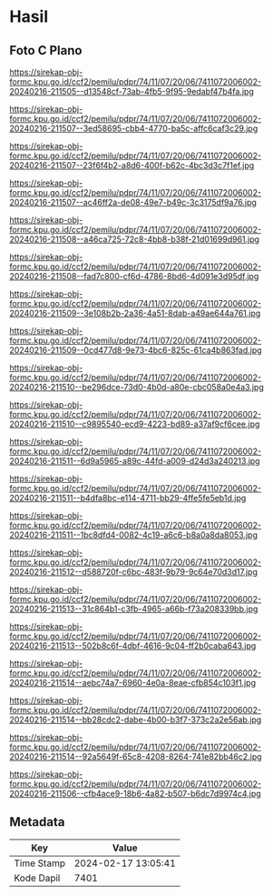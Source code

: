 # Hasil

## Foto C Plano

https://sirekap-obj-formc.kpu.go.id/ccf2/pemilu/pdpr/74/11/07/20/06/7411072006002-20240216-211505--d13548cf-73ab-4fb5-9f95-9edabf47b4fa.jpg

https://sirekap-obj-formc.kpu.go.id/ccf2/pemilu/pdpr/74/11/07/20/06/7411072006002-20240216-211507--3ed58695-cbb4-4770-ba5c-affc6caf3c29.jpg

https://sirekap-obj-formc.kpu.go.id/ccf2/pemilu/pdpr/74/11/07/20/06/7411072006002-20240216-211507--23f6f4b2-a8d6-400f-b62c-4bc3d3c7f1ef.jpg

https://sirekap-obj-formc.kpu.go.id/ccf2/pemilu/pdpr/74/11/07/20/06/7411072006002-20240216-211507--ac46ff2a-de08-49e7-b49c-3c3175df9a76.jpg

https://sirekap-obj-formc.kpu.go.id/ccf2/pemilu/pdpr/74/11/07/20/06/7411072006002-20240216-211508--a46ca725-72c8-4bb8-b38f-21d01699d961.jpg

https://sirekap-obj-formc.kpu.go.id/ccf2/pemilu/pdpr/74/11/07/20/06/7411072006002-20240216-211508--fad7c800-cf6d-4786-8bd6-4d091e3d95df.jpg

https://sirekap-obj-formc.kpu.go.id/ccf2/pemilu/pdpr/74/11/07/20/06/7411072006002-20240216-211509--3e108b2b-2a36-4a51-8dab-a49ae644a761.jpg

https://sirekap-obj-formc.kpu.go.id/ccf2/pemilu/pdpr/74/11/07/20/06/7411072006002-20240216-211509--0cd477d8-9e73-4bc6-825c-61ca4b863fad.jpg

https://sirekap-obj-formc.kpu.go.id/ccf2/pemilu/pdpr/74/11/07/20/06/7411072006002-20240216-211510--be296dce-73d0-4b0d-a80e-cbc058a0e4a3.jpg

https://sirekap-obj-formc.kpu.go.id/ccf2/pemilu/pdpr/74/11/07/20/06/7411072006002-20240216-211510--c9895540-ecd9-4223-bd89-a37af9cf6cee.jpg

https://sirekap-obj-formc.kpu.go.id/ccf2/pemilu/pdpr/74/11/07/20/06/7411072006002-20240216-211511--6d9a5965-a89c-44fd-a009-d24d3a240213.jpg

https://sirekap-obj-formc.kpu.go.id/ccf2/pemilu/pdpr/74/11/07/20/06/7411072006002-20240216-211511--b4dfa8bc-e114-4711-bb29-4ffe5fe5eb1d.jpg

https://sirekap-obj-formc.kpu.go.id/ccf2/pemilu/pdpr/74/11/07/20/06/7411072006002-20240216-211511--1bc8dfd4-0082-4c19-a6c6-b8a0a8da8053.jpg

https://sirekap-obj-formc.kpu.go.id/ccf2/pemilu/pdpr/74/11/07/20/06/7411072006002-20240216-211512--d588720f-c6bc-483f-9b79-9c64e70d3d17.jpg

https://sirekap-obj-formc.kpu.go.id/ccf2/pemilu/pdpr/74/11/07/20/06/7411072006002-20240216-211513--31c864b1-c3fb-4965-a66b-f73a208339bb.jpg

https://sirekap-obj-formc.kpu.go.id/ccf2/pemilu/pdpr/74/11/07/20/06/7411072006002-20240216-211513--502b8c6f-4dbf-4616-9c04-ff2b0caba643.jpg

https://sirekap-obj-formc.kpu.go.id/ccf2/pemilu/pdpr/74/11/07/20/06/7411072006002-20240216-211514--aebc74a7-6960-4e0a-8eae-cfb854c103f1.jpg

https://sirekap-obj-formc.kpu.go.id/ccf2/pemilu/pdpr/74/11/07/20/06/7411072006002-20240216-211514--bb28cdc2-dabe-4b00-b3f7-373c2a2e56ab.jpg

https://sirekap-obj-formc.kpu.go.id/ccf2/pemilu/pdpr/74/11/07/20/06/7411072006002-20240216-211514--92a5649f-65c8-4208-8264-741e82bb46c2.jpg

https://sirekap-obj-formc.kpu.go.id/ccf2/pemilu/pdpr/74/11/07/20/06/7411072006002-20240216-211506--cfb4ace9-18b6-4a82-b507-b6dc7d9974c4.jpg


## Metadata

| Key        | Value               |
| ---------- | ------------------- |
| Time Stamp | 2024-02-17 13:05:41 |
| Kode Dapil | 7401                |




